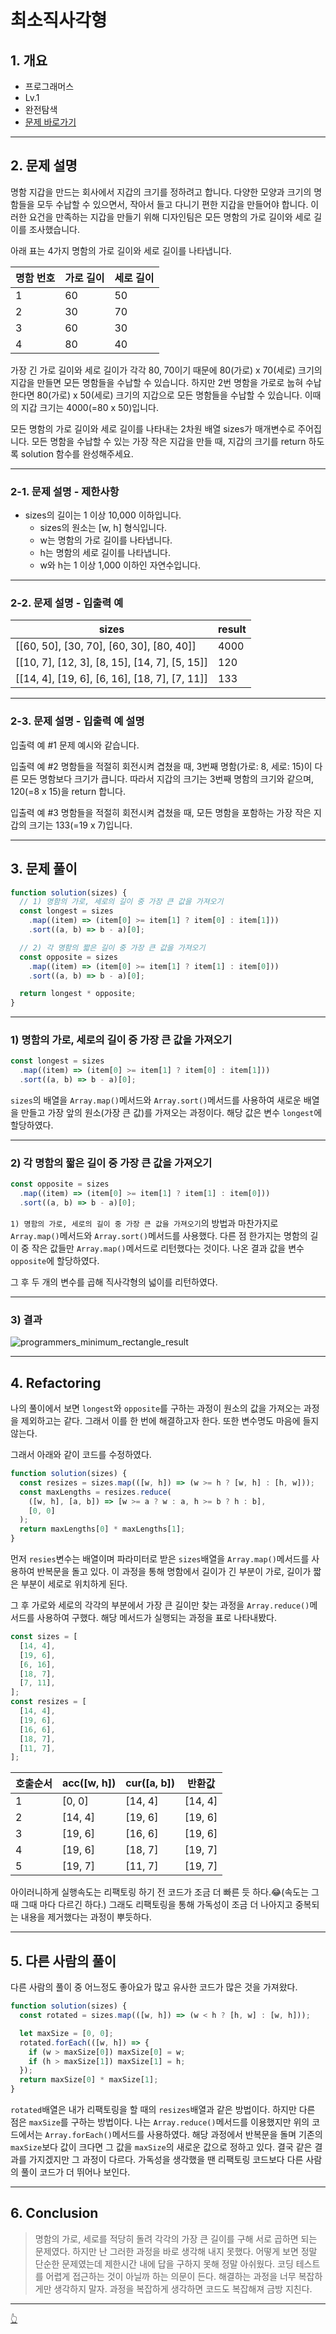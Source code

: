 # 최소직사각형

## 1. 개요

- 프로그래머스
- Lv.1
- 완전탐색
- [문제 바로가기](https://school.programmers.co.kr/learn/courses/30/lessons/86491)

---

## 2. 문제 설명

명함 지갑을 만드는 회사에서 지갑의 크기를 정하려고 합니다. 다양한 모양과 크기의 명함들을 모두 수납할 수 있으면서, 작아서 들고 다니기 편한 지갑을 만들어야 합니다. 이러한 요건을 만족하는 지갑을 만들기 위해 디자인팀은 모든 명함의 가로 길이와 세로 길이를 조사했습니다.

아래 표는 4가지 명함의 가로 길이와 세로 길이를 나타냅니다.

| 명함 번호 | 가로 길이 | 세로 길이 |
| --------- | --------- | --------- |
| 1         | 60        | 50        |
| 2         | 30        | 70        |
| 3         | 60        | 30        |
| 4         | 80        | 40        |

가장 긴 가로 길이와 세로 길이가 각각 80, 70이기 때문에 80(가로) x 70(세로) 크기의 지갑을 만들면 모든 명함들을 수납할 수 있습니다. 하지만 2번 명함을 가로로 눕혀 수납한다면 80(가로) x 50(세로) 크기의 지갑으로 모든 명함들을 수납할 수 있습니다. 이때의 지갑 크기는 4000(=80 x 50)입니다.

모든 명함의 가로 길이와 세로 길이를 나타내는 2차원 배열 sizes가 매개변수로 주어집니다. 모든 명함을 수납할 수 있는 가장 작은 지갑을 만들 때, 지갑의 크기를 return 하도록 solution 함수를 완성해주세요.

---

### 2-1. 문제 설명 - 제한사항

- sizes의 길이는 1 이상 10,000 이하입니다.
  - sizes의 원소는 [w, h] 형식입니다.
  - w는 명함의 가로 길이를 나타냅니다.
  - h는 명함의 세로 길이를 나타냅니다.
  - w와 h는 1 이상 1,000 이하인 자연수입니다.

---

### 2-2. 문제 설명 - 입출력 예

| sizes                                         | result |
| --------------------------------------------- | ------ |
| [[60, 50], [30, 70], [60, 30], [80, 40]]      | 4000   |
| [[10, 7], [12, 3], [8, 15], [14, 7], [5, 15]] | 120    |
| [[14, 4], [19, 6], [6, 16], [18, 7], [7, 11]] | 133    |

---

### 2-3. 문제 설명 - 입출력 예 설명

입출력 예 #1
문제 예시와 같습니다.

입출력 예 #2
명함들을 적절히 회전시켜 겹쳤을 때, 3번째 명함(가로: 8, 세로: 15)이 다른 모든 명함보다 크기가 큽니다. 따라서 지갑의 크기는 3번째 명함의 크기와 같으며, 120(=8 x 15)을 return 합니다.

입출력 예 #3
명함들을 적절히 회전시켜 겹쳤을 때, 모든 명함을 포함하는 가장 작은 지갑의 크기는 133(=19 x 7)입니다.

---

## 3. 문제 풀이

```js
function solution(sizes) {
  // 1) 명함의 가로, 세로의 길이 중 가장 큰 값을 가져오기
  const longest = sizes
    .map((item) => (item[0] >= item[1] ? item[0] : item[1]))
    .sort((a, b) => b - a)[0];

  // 2) 각 명함의 짧은 길이 중 가장 큰 값을 가져오기
  const opposite = sizes
    .map((item) => (item[0] >= item[1] ? item[1] : item[0]))
    .sort((a, b) => b - a)[0];

  return longest * opposite;
}
```

---

### 1) 명함의 가로, 세로의 길이 중 가장 큰 값을 가져오기

```js
const longest = sizes
  .map((item) => (item[0] >= item[1] ? item[0] : item[1]))
  .sort((a, b) => b - a)[0];
```

`sizes`의 배열을 `Array.map()`메서드와 `Array.sort()`메서드를 사용하여 새로운 배열을 만들고 가장 앞의 원소(가장 큰 값)를 가져오는 과정이다. 해당 값은 변수 `longest`에 할당하였다.

---

### 2) 각 명함의 짧은 길이 중 가장 큰 값을 가져오기

```js
const opposite = sizes
  .map((item) => (item[0] >= item[1] ? item[1] : item[0]))
  .sort((a, b) => b - a)[0];
```

`1) 명함의 가로, 세로의 길이 중 가장 큰 값을 가져오기`의 방법과 마찬가지로 `Array.map()`메서드와 `Array.sort()`메서드를 사용했다. 다른 점 한가지는 명함의 길이 중 작은 값들만 `Array.map()`메서드로 리턴했다는 것이다. 나온 결과 값을 변수 `opposite`에 할당하였다.

그 후 두 개의 변수를 곱해 직사각형의 넓이를 리턴하였다.

---

### 3) 결과

![programmers_minimum_rectangle_result](/image/CodingTest/programmers_minimum_rectangle/programmers_minimum_rectangle_result.png)

---

## 4. Refactoring

나의 풀이에서 보면 `longest`와 `opposite`를 구하는 과정이 원소의 값을 가져오는 과정을 제외하고는 같다. 그래서 이를 한 번에 해결하고자 한다. 또한 변수명도 마음에 들지 않는다.

그래서 아래와 같이 코드를 수정하였다.

```js
function solution(sizes) {
  const resizes = sizes.map(([w, h]) => (w >= h ? [w, h] : [h, w]));
  const maxLengths = resizes.reduce(
    ([w, h], [a, b]) => [w >= a ? w : a, h >= b ? h : b],
    [0, 0]
  );
  return maxLengths[0] * maxLengths[1];
}
```

먼저 `resies`변수는 배열이며 파라미터로 받은 `sizes`배열을 `Array.map()`메서드를 사용하여 반복문을 돌고 있다. 이 과정을 통해 명함에서 길이가 긴 부분이 가로, 길이가 짧은 부분이 세로로 위치하게 된다.

그 후 가로와 세로의 각각의 부분에서 가장 큰 길이만 찾는 과정을 `Array.reduce()`메서드를 사용하여 구했다. 해당 메서드가 실행되는 과정을 표로 나타내봤다.

```js
const sizes = [
  [14, 4],
  [19, 6],
  [6, 16],
  [18, 7],
  [7, 11],
];
const resizes = [
  [14, 4],
  [19, 6],
  [16, 6],
  [18, 7],
  [11, 7],
];
```

| 호출순서 | acc([w, h]) | cur([a, b]) | 반환값  |
| -------- | ----------- | ----------- | ------- |
| 1        | [0, 0]      | [14, 4]     | [14, 4] |
| 2        | [14, 4]     | [19, 6]     | [19, 6] |
| 3        | [19, 6]     | [16, 6]     | [19, 6] |
| 4        | [19, 6]     | [18, 7]     | [19, 7] |
| 5        | [19, 7]     | [11, 7]     | [19, 7] |

아이러니하게 실행속도는 리팩토링 하기 전 코드가 조금 더 빠른 듯 하다.😂(속도는 그때 그때 마다 다르긴 하다.) 그래도 리팩토링을 통해 가독성이 조금 더 나아지고 중복되는 내용을 제거했다는 과정이 뿌듯하다.

---

## 5. 다른 사람의 풀이

다른 사람의 풀이 중 어느정도 좋아요가 많고 유사한 코드가 많은 것을 가져왔다.

```js
function solution(sizes) {
  const rotated = sizes.map(([w, h]) => (w < h ? [h, w] : [w, h]));

  let maxSize = [0, 0];
  rotated.forEach(([w, h]) => {
    if (w > maxSize[0]) maxSize[0] = w;
    if (h > maxSize[1]) maxSize[1] = h;
  });
  return maxSize[0] * maxSize[1];
}
```

`rotated`배열은 내가 리팩토링을 할 때의 `resizes`배열과 같은 방법이다.
하지만 다른 점은 `maxSize`를 구하는 방법이다. 나는 `Array.reduce()`메서드를 이용했지만 위의 코드에서는 `Array.forEach()`메서드를 사용하였다. 해당 과정에서 반복문을 돌며 기존의 `maxSize`보다 값이 크다면 그 값을 `maxSize`의 새로운 값으로 정하고 있다. 결국 같은 결과를 가지겠지만 그 과정이 다르다. 가독성을 생각했을 땐 리팩토링 코드보다 다른 사람의 풀이 코드가 더 뛰어나 보인다.

---

## 6. Conclusion

> 명함의 가로, 세로를 적당히 돌려 각각의 가장 큰 길이를 구해 서로 곱하면 되는 문제였다. 하지만 난 그러한 과정을 바로 생각해 내지 못했다. 어떻게 보면 정말 단순한 문제였는데 제한시간 내에 답을 구하지 못해 정말 아쉬웠다. 코딩 테스트를 어렵게 접근하는 것이 아닐까 하는 의문이 든다. 해결하는 과정을 너무 복잡하게만 생각하지 말자. 과정을 복잡하게 생각하면 코드도 복잡해져 금방 지친다.

---

[👆](#최소직사각형)
